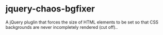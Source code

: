 jquery-chaos-bgfixer
====================

A jQuery pluglin that forces the size of HTML elements to be set so that CSS backgrounds are never incompletely rendered (cut off)..

